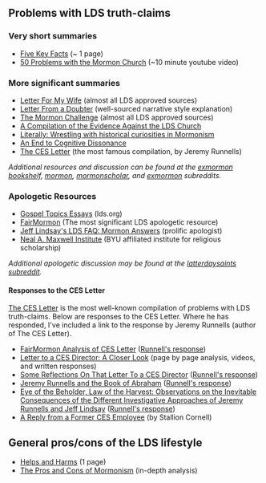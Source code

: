 ## Problems with LDS truth-claims

### Very short summaries

* [Five Key Facts](https://mormonbandwagon.com/bwv549/five-key-facts/) (~ 1 page)
* [50 Problems with the Mormon Church](https://www.youtube.com/watch?v=qcQthyiTA7c) (~10 minute youtube video)

### More significant summaries

* [Letter For My Wife](http://www.letterformywife.com/) (almost all LDS approved sources)
* [Letter From a Doubter](https://leavingthegarden.wordpress.com/2016/04/06/letter-from-a-doubter/) (well-sourced narrative style explanation)
* [The Mormon Challenge](http://www.themormonchallenge.com/) (almost all LDS approved sources)
* [A Compilation of the Evidence Against the LDS Church](https://mormonbandwagon.com/eric_n/leaving-the-church/)
* [Literally: Wrestling with historical curiosities in Mormonism](https://drive.google.com/file/d/0B79XcDYRahxnLUdMc3dBUHE0SzQ/view)
* [An End to Cognitive Dissonance](https://docs.google.com/file/d/1ih6jF7hBPBi_YmpiOod3oxVpzU5ng-OS4-0XjQUTcX4AbNTP-FIEB2OzmaDf/view)
* [The CES Letter](http://cesletter.com/) (the most famous compilation, by Jeremy Runnells)

*Additional resources and discussion can be found at the [exmormon bookshelf](https://www.reddit.com/r/ExmormonBookshelf/), [mormon](https://www.reddit.com/r/mormon/), [mormonscholar](https://www.reddit.com/r/mormonscholar/), and [exmormon](https://www.reddit.com/r/exmormon/) subreddits.*

### Apologetic Resources

* [Gospel Topics Essays](https://www.lds.org/topics/essays?lang=eng&old=true) (lds.org)
* [FairMormon](http://www.fairmormon.org/) (The most significant LDS apologetic resource)
* [Jeff Lindsay's LDS FAQ: Mormon Answers](http://www.jefflindsay.com/LDSFAQ/index.html) (prolific apologist)
* [Neal A. Maxwell Institute](http://mi.byu.edu/) (BYU affiliated institute for religious scholarship)

*Additional apologetic discussion may be found at the [latterdaysaints subreddit](https://www.reddit.com/r/latterdaysaints/).*

#### Responses to the CES Letter

[The CES Letter](http://cesletter.com/) is the most well-known compilation of problems with LDS truth-claims.  Below are responses to the CES Letter.  Where he has responded, I've included a link to the response by Jeremy Runnells (author of The CES Letter).

* [FairMormon Analysis of CES Letter](http://en.fairmormon.org/Critic) ([Runnell's response](http://cesletter.com/debunking-fairmormon/))
* [Letter to a CES Director: A Closer Look](http://debunking-cesletter.com/) (page by page analysis, videos, and written responses)
* [Some Reflections On That Letter To a CES Director](http://www.fairmormon.org/fair-conferences/2014-fairmormon-conference/reflections-letter-ces-director) ([Runnell's response](http://cesletter.com/apologetics/a-zombies-reflections-on-that-mormon-apologists-reflections.html))
* [Jeremy Runnells and the Book of Abraham](http://rationalfaiths.com/jeremy-runnells-book-abraham/) ([Runnell's response](http://cesletter.com/apologetics/the-book-of-abraham-except-for-those-willfully-blind-the-case-is-closed.html))
* [Eye of the Beholder, Law of the Harvest: Observations on the Inevitable Consequences of the Different Investigative Approaches of Jeremy Runnells and Jeff Lindsay](http://www.mormoninterpreter.com/eye-of-the-beholder-law-of-the-harvest-observations-on-the-inevitable-consequences-of-the-different-investigative-approaches-of-jeremy-runnells-and-jeff-lindsay/) ([Runnell's response](http://cesletter.com/apologetics/the-sky-is-falling-part-1.html))
* [A Reply from a Former CES Employee](http://stallioncornell.com/blog/2016/04/01/a-reply-from-a-former-ces-employee/) (by Stallion Cornell)

## General pros/cons of the LDS lifestyle

* [Helps and Harms](https://docs.google.com/viewer?url=https://github.com/faenrandir/a_careful_examination/raw/852010ca825193b8e3e2913795f7f1a29a1963bd/documents/helps_and_harms/Helps_and_Harms.pdf) (1 page)
* [The Pros and Cons of Mormonism](http://prosandconsofmormonism.com/) (in-depth analysis)
